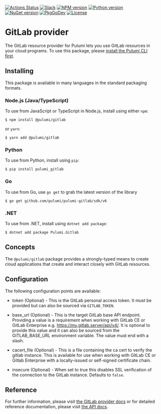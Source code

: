[![Actions Status](https://github.com/pulumi/pulumi-gitlab/workflows/master/badge.svg)](https://github.com/pulumi/pulumi-gitlab/actions)
[![Slack](http://www.pulumi.com/images/docs/badges/slack.svg)](https://slack.pulumi.com)
[![NPM version](https://badge.fury.io/js/%40pulumi%2Fgitlab.svg)](https://www.npmjs.com/package/@pulumi/gitlab)
[![Python version](https://badge.fury.io/py/pulumi-gitlab.svg)](https://pypi.org/project/pulumi-gitlab)
[![NuGet version](https://badge.fury.io/nu/pulumi.gitlab.svg)](https://badge.fury.io/nu/pulumi.gitlab)
[![PkgGoDev](https://pkg.go.dev/badge/github.com/pulumi/pulumi-gitlab/sdk/v6/go)](https://pkg.go.dev/github.com/pulumi/pulumi-gitlab/sdk/v6/go)
[![License](https://img.shields.io/npm/l/%40pulumi%2Fpulumi.svg)](https://github.com/pulumi/pulumi-gitlab/blob/master/LICENSE)

# GitLab provider

The GitLab resource provider for Pulumi lets you use GitLab resources in your cloud programs.  To use
this package, please [install the Pulumi CLI first](https://pulumi.io/).

## Installing

This package is available in many languages in the standard packaging formats.

### Node.js (Java/TypeScript)

To use from JavaScript or TypeScript in Node.js, install using either `npm`:

    $ npm install @pulumi/gitlab

or `yarn`:

    $ yarn add @pulumi/gitlab

### Python

To use from Python, install using `pip`:

    $ pip install pulumi_gitlab

### Go

To use from Go, use `go get` to grab the latest version of the library

    $ go get github.com/pulumi/pulumi-gitlab/sdk/v6

### .NET

To use from .NET, install using `dotnet add package`:

    $ dotnet add package Pulumi.Gitlab

## Concepts

The `@pulumi/gitlab` package provides a strongly-typed means to create cloud applications that create and interact
closely with GitLab resources.

## Configuration

The following configuration points are available:

* token (Optional) - This is the GitLab personal access token. It must be provided but can also be sourced via `GITLAB_TOKEN`.

* base_url (Optional) - This is the target GitLab base API endpoint. Providing a value is a requirement when working with GitLab CE or GitLab Enterprise e.g. https://my.gitlab.server/api/v4/. It is optional to provide this value and it can also be sourced from the GITLAB_BASE_URL environment variable. The value must end with a slash.

* cacert_file (Optional) - This is a file containing the ca cert to verify the gitlab instance. This is available for use when working with GitLab CE or Gitlab Enterprise with a locally-issued or self-signed certificate chain.

* insecure (Optional) - When set to true this disables SSL verification of the connection to the GitLab instance. Defaults to `false`.


## Reference

For further information, please visit [the GitLab provider docs](https://www.pulumi.com/docs/intro/cloud-providers/gitlab) or for detailed reference documentation, please visit [the API docs](https://www.pulumi.com/docs/reference/pkg/gitlab).
